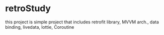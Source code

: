 # retroStudy

this project is simple project that includes retrofit library, MVVM arch., data binding, livedata, lottie, Coroutine
